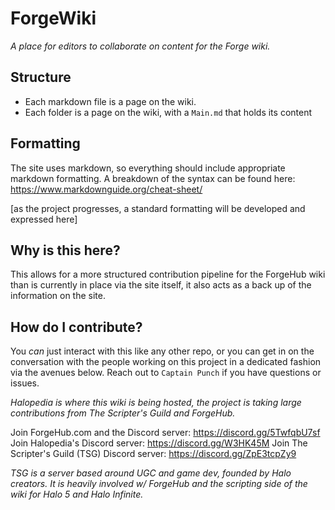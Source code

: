 # ForgeWiki
*A place for editors to collaborate on content for the Forge wiki.*

## Structure

- Each markdown file is a page on the wiki.
- Each folder is a page on the wiki, with a `Main.md` that holds its content

## Formatting

The site uses markdown, so everything should include appropriate markdown formatting. A breakdown of the syntax can be found here: https://www.markdownguide.org/cheat-sheet/

[as the project progresses, a standard formatting will be developed and expressed here]

## Why is this here?

This allows for a more structured contribution pipeline for the ForgeHub wiki than is currently in place via the site itself, it also acts as a back up of the information on the site. 

## How do I contribute?

You *can* just interact with this like any other repo, or you can get in on the conversation with the people working on this project in a dedicated fashion via the avenues below. Reach out to `Captain Punch` if you have questions or issues.

*Halopedia is where this wiki is being hosted, the project is taking large contributions from The Scripter's Guild and ForgeHub.*

Join ForgeHub.com and the Discord server: https://discord.gg/5TwfqbU7sf
Join Halopedia's Discord server: https://discord.gg/W3HK45M
Join The Scripter's Guild (TSG) Discord server: https://discord.gg/ZpE3tcpZy9

*TSG is a server based around UGC and game dev, founded by Halo creators. It is heavily involved w/ ForgeHub and the scripting side of the wiki for Halo 5 and Halo Infinite.*
